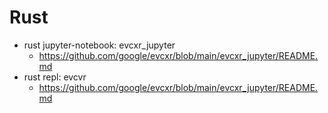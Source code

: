 
Rust 
===
* rust jupyter-notebook: evcxr_jupyter
  * <https://github.com/google/evcxr/blob/main/evcxr_jupyter/README.md>
* rust repl: evcvr 
  * <https://github.com/google/evcxr/blob/main/evcxr_jupyter/README.md>
